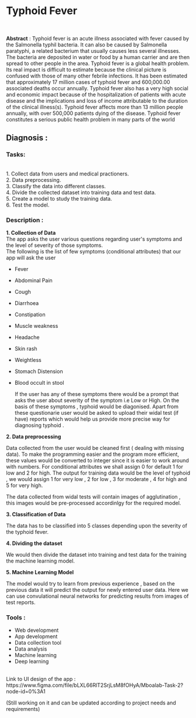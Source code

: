 # Typhoid Fever 
<br>



**Abstract** : Typhoid fever is an acute illness associated with fever caused by the Salmonella typhil bacteria. It can also be caused by Salmonella paratyphi, a related bacterium that usually causes less several illnesses. The bacteria are deposited in water or food by a human carrier and are then spread to other people in the area. Typhoid fever is a global health problem. Its real impact is difficult to estimate because the clinical picture is confused with those of many other febrile infections. It has been estimated that approximately 17 million cases of typhoid fever and 600,000.00 associated deaths occur annually. Typhoid fever also has a very high social and economic impact because of the hospitalization of patients with acute disease and the implications and loss of income attributable to the duration of the clinical illness(s). Typhoid fever affects more than 13 million people annually, with over 500,000 patients dying of the disease. Typhoid fever constitutes a serious public health problem in many parts of the world

## Diagnosis :

### Tasks:
<br>
1. Collect data from users and medical practioners.<br>
2. Data preprocessing. <br>
3. Classify the data into different classes. <br>
4. Divide the collected dataset into training data and test data. <br>
5. Create a model to study the training data. <br>
6. Test the model.


### Description :

**1. Collection of Data**<br>
    The app asks the user various questions regarding user's symptoms and the level of severity of those symptoms.
    <br>
    The following is the list of few symptoms (conditional attributes) that our app will ask the user 
    <br>
    
- Fever  
- Abdominal Pain  
- Cough
- Diarrhoea
- Constipation
- Muscle weakness
- Headache
- Skin rash
- Weightless
- Stomach Distension
- Blood occult in stool
    
    
    If the user has any of these symptoms there would be a prompt that asks the user about severity of the symptom i.e Low or High. On the basis of these symptoms ,       typhoid would be diagonised. Apart from these questionarie user would be asked to upload their widal test (if have) reports which would help us provide more precise way for diagnosing typhoid .
   <br>
   
**2. Data preprocessing** 

Data collected from the user would be cleaned first ( dealing with missing data). 
To make the programming easier and the program more efficient, these values would be converted to integer since it is easier to work around with numbers.
For conditional attributes we shall assign 0 for default 1 for low and 2 for high.
The output for training data would be the level of typhoid , we would assign 1 for very low , 2 for low , 3 for moderate , 4 for high and 5 for very high.

The data collected from widal tests will contain images of agglutination , this images would be pre-processed accordinlgy for the required model.
<br>

**3. Classification of Data**

The data has to be classified into 5 classes depending upon the severity of the typhoid fever.

**4. Dividing the dataset**

We would then divide the dataset into training and test data for the training the machine learning model.

**5. Machine Learning Model**

The model would try to learn from previous experience , based on the previous data it will predict the output for newly entered user data.
Here we can use convulational neural networks for predicting results from images of test reports. 


### Tools :

- Web development
- App development
- Data collection tool
- Data analysis
- Machine learning
- Deep learning


<br>
Link to UI design of the app : https://www.figma.com/file/bLXL66RlT2SrjLsM8fOHyA/Mboalab-Task-2?node-id=0%3A1

(Still working on it and can be updated according to project needs and requirements)


    
    
    
    
    
    


